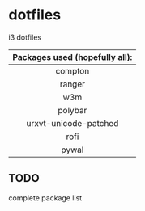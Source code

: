 # dotfiles
i3 dotfiles

| Packages used (hopefully all):  |
|:-:|
| compton  |
| ranger  |
| w3m  |
| polybar  |
| urxvt-unicode-patched  |
| rofi |
| pywal |

## TODO
complete package list
